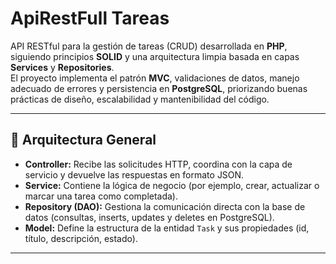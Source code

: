 # ApiRestFull Tareas

API RESTful para la gestión de tareas (CRUD) desarrollada en **PHP**, siguiendo principios **SOLID** y una arquitectura limpia basada en capas **Services** y **Repositories**.  
El proyecto implementa el patrón **MVC**, validaciones de datos, manejo adecuado de errores y persistencia en **PostgreSQL**, priorizando buenas prácticas de diseño, escalabilidad y mantenibilidad del código.

---

## 🧩 Arquitectura General

- **Controller:** Recibe las solicitudes HTTP, coordina con la capa de servicio y devuelve las respuestas en formato JSON.  
- **Service:** Contiene la lógica de negocio (por ejemplo, crear, actualizar o marcar una tarea como completada).  
- **Repository (DAO):** Gestiona la comunicación directa con la base de datos (consultas, inserts, updates y deletes en PostgreSQL).  
- **Model:** Define la estructura de la entidad `Task` y sus propiedades (id, título, descripción, estado).

---